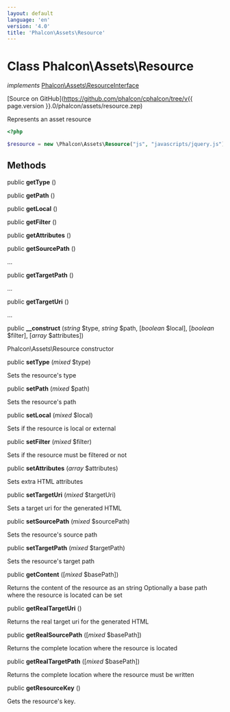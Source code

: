 ```yaml
---
layout: default
language: 'en'
version: '4.0'
title: 'Phalcon\Assets\Resource'
---
```

# Class **Phalcon\Assets\Resource**

*implements* [Phalcon\Assets\ResourceInterface](Phalcon_Assets_ResourceInterface)

[Source on GitHub](https://github.com/phalcon/cphalcon/tree/v{{ page.version }}.0/phalcon/assets/resource.zep)

Represents an asset resource

```php
<?php

$resource = new \Phalcon\Assets\Resource("js", "javascripts/jquery.js");

```


## Methods
public  **getType** ()





public  **getPath** ()





public  **getLocal** ()





public  **getFilter** ()





public  **getAttributes** ()





public  **getSourcePath** ()

...


public  **getTargetPath** ()

...


public  **getTargetUri** ()

...


public  **__construct** (*string* $type, *string* $path, [*boolean* $local], [*boolean* $filter], [*array* $attributes])

Phalcon\Assets\Resource constructor



public  **setType** (*mixed* $type)

Sets the resource's type



public  **setPath** (*mixed* $path)

Sets the resource's path



public  **setLocal** (*mixed* $local)

Sets if the resource is local or external



public  **setFilter** (*mixed* $filter)

Sets if the resource must be filtered or not



public  **setAttributes** (*array* $attributes)

Sets extra HTML attributes



public  **setTargetUri** (*mixed* $targetUri)

Sets a target uri for the generated HTML



public  **setSourcePath** (*mixed* $sourcePath)

Sets the resource's source path



public  **setTargetPath** (*mixed* $targetPath)

Sets the resource's target path



public  **getContent** ([*mixed* $basePath])

Returns the content of the resource as an string
Optionally a base path where the resource is located can be set



public  **getRealTargetUri** ()

Returns the real target uri for the generated HTML



public  **getRealSourcePath** ([*mixed* $basePath])

Returns the complete location where the resource is located



public  **getRealTargetPath** ([*mixed* $basePath])

Returns the complete location where the resource must be written



public  **getResourceKey** ()

Gets the resource's key.



